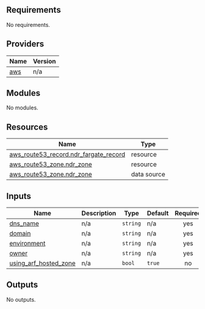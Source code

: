 ## Requirements

No requirements.

## Providers

| Name | Version |
|------|---------|
| <a name="provider_aws"></a> [aws](#provider\_aws) | n/a |

## Modules

No modules.

## Resources

| Name | Type |
|------|------|
| [aws_route53_record.ndr_fargate_record](https://registry.terraform.io/providers/hashicorp/aws/latest/docs/resources/route53_record) | resource |
| [aws_route53_zone.ndr_zone](https://registry.terraform.io/providers/hashicorp/aws/latest/docs/resources/route53_zone) | resource |
| [aws_route53_zone.ndr_zone](https://registry.terraform.io/providers/hashicorp/aws/latest/docs/data-sources/route53_zone) | data source |

## Inputs

| Name | Description | Type | Default | Required |
|------|-------------|------|---------|:--------:|
| <a name="input_dns_name"></a> [dns\_name](#input\_dns\_name) | n/a | `string` | n/a | yes |
| <a name="input_domain"></a> [domain](#input\_domain) | n/a | `string` | n/a | yes |
| <a name="input_environment"></a> [environment](#input\_environment) | n/a | `string` | n/a | yes |
| <a name="input_owner"></a> [owner](#input\_owner) | n/a | `string` | n/a | yes |
| <a name="input_using_arf_hosted_zone"></a> [using\_arf\_hosted\_zone](#input\_using\_arf\_hosted\_zone) | n/a | `bool` | `true` | no |

## Outputs

No outputs.
